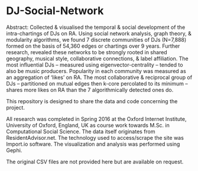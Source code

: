 # DJ-Social-Network

Abstract: 
Collected & visualised the temporal & social development of the intra-chartings of DJs on RA. Using social network analysis, graph theory, & modularity algorithms, we found 7 discrete communities of DJs (N=7,888) formed on the basis of 54,360 edges or chartings over 9 years. Further research, revealed these networks to be strongly rooted in shared geography, musical style, collaborative connections, & label affiliation. The most influential DJs – measured using eigenvector-centrality – tended to also be music producers. Popularity in each community was measured as an aggregation of ‘likes’ on RA. The most collaborative & reciprocal group of DJs – partitioned on mutual edges then k-core percolated to its minimum – shares more likes on RA than the 7 algorithmically detected ones do.

This repository is designed to share the data and code concerning the project. 

All research was completed in Spring 2016 at the Oxford Internet Institute, University of Oxford, England, UK as course work towards M.Sc. in Computational Social Science. The data itself originates from ResidentAdvisor.net. The technology used to access/scrape the site was Import.io software. The visualization and analysis was performed using Gephi. 

The original CSV files are not provided here but are available on request. 
